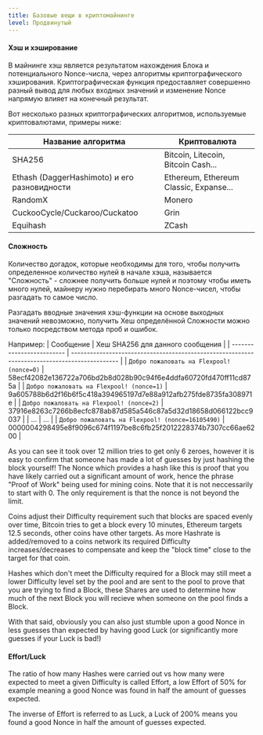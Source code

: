 ```yaml
---
title: Базовые вещи в криптомайнинге
level: Продвинутый
---
```


#### Хэш и хэширование

В майнинге хэш является результатом нахождения Блока и потенциального Nonce-числа, через алгоритмы криптографического хэширования. Криптографическая функция предоставляет совершенно разный вывод для любых входных значений и изменение Nonce напрямую влияет на конечный результат.

Вот несколько разных криптографических алгоритмов, используемые криптовалютами, примеры ниже:

| Название алгоритма                           | Криптовалюта                           |
| -------------------------------------------- | -------------------------------------- |
| SHA256                                       | Bitcoin, Litecoin, Bitcoin Cash...     |
| Ethash (DaggerHashimoto) и его разновидности | Ethereum, Ethereum Classic, Expanse... |
| RandomX                                      | Monero                                 |
| CuckooCycle/Cuckaroo/Cuckatoo                | Grin                                   |
| Equihash                                     | ZCash                                  |

#### Сложность

Количество догадок, которые необходимы для того, чтобы получить определенное количество нулей в начале хэша, называется "Сложность" - сложнее получить больше нулей и поэтому чтобы иметь много нулей, майнеру нужно перебирать много Nonce-чисел, чтобы разгадать то самое число.

Разгадать вводные значения хэш-функции на основе выходных значений невозможно, получить Хеш определённой Сложности можно только посредством метода проб и ошибок.

Например:
| Сообщение                 | Хеш SHA256 для данного сообщения                                                              |
| ------------------------- | --------------------------------------------------------------------------------------------- |
| <code>Добро пожаловать на Flexpool! (nonce=0)</code> | 58ecf42082e136722a706bd2b8d028b90c94f6e4ddfa60720fd470ff11cd875a                              |
| <code>Добро пожаловать на Flexpool! (nonce=1)</code> | 9a605788b6d2f16b6f5c418a394965197d7e88a912afb275fde8735fa308971e                              |
| <code>Добро пожаловать на Flexpool! (nonce=2)</code> | 37916e8263c7266b8ecfc878ab87d585a546c87a5d32d18658d066122bcc9037                              |
| ...                       | ...                                                                                           |
| <code>Добро пожаловать на Flexpool! (nonce=16105490)</code> | <span className="red">000000</span>4298495e8f9096c674f1197be8c6fb25f2012228374b7307cc66ae6200 |

As you can see it took over 12 million tries to get only 6 zeroes, however it is easy to confirm that someone has made a lot of guesses by just hashing the block yourself! The Nonce which provides a hash like this is proof that you have likely carried out a significant amount of work, hence the phrase "Proof of Work" being used for mining coins. Note that it is not neccessarily to start with 0. The only requirement is that the nonce is not beyond the limit.

Coins adjust their Difficulty requirement such that blocks are spaced evenly over time, Bitcoin tries to get a block every 10 minutes, Ethereum targets 12.5 seconds, other coins have other targets. As more Hashrate is added/removed to a coins network its required Difficulty increases/decreases to compensate and keep the "block time" close to the target for that coin.

Hashes which don't meet the Difficulty required for a Block may still meet a lower Difficulty level set by the pool and are sent to the pool to prove that you are trying to find a Block, these Shares are used to determine how much of the next Block you will recieve when someone on the pool finds a Block.

With that said, obviously you can also just stumble upon a good Nonce in less guesses than expected by having good Luck (or significantly more guesses if your Luck is bad!)

#### Effort/Luck

The ratio of how many Hashes were carried out vs how many were expected to meet a given Difficulty is called Effort, a low Effort of 50% for example meaning a good Nonce was found in half the amount of guesses expected.

The inverse of Effort is referred to as Luck, a Luck of 200% means you found a good Nonce in half the amount of guesses expected.
